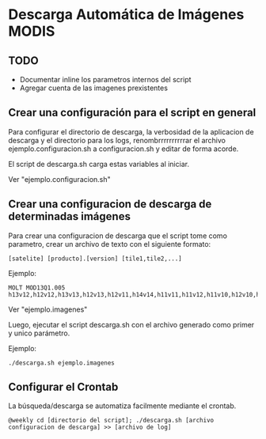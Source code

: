 # Descarga Automática de Imágenes MODIS

## TODO

* Documentar inline los parametros internos del script
* Agregar cuenta de las imagenes prexistentes


## Crear una configuración para el script en general

Para configurar el directorio de descarga, la verbosidad de la aplicacion de descarga y el directorio para los logs, renombrrrrrrrrrrar el archivo ejemplo.configuracion.sh a configuracion.sh y editar de forma acorde.

El script de descarga.sh carga estas variables al iniciar.

Ver "ejemplo.configuracion.sh"


## Crear una configuracion de descarga de determinadas imágenes

Para crear una configuracion de descarga que el script tome como parametro, crear un archivo de texto con el siguiente formato:

```
[satelite] [producto].[version] [tile1,tile2,...]
```

Ejemplo:

```
MOLT MOD13Q1.005 h13v12,h12v12,h13v13,h12v13,h12v11,h14v14,h11v11,h11v12,h11v10,h12v10,h13v11,h13v09,h13v14
```

Ver "ejemplo.imagenes"

Luego, ejecutar el script descarga.sh con el archivo generado como primer y unico parámetro.

Ejemplo:
```
./descarga.sh ejemplo.imagenes
```


## Configurar el Crontab

La búsqueda/descarga se automatiza facilmente mediante el crontab.

```
@weekly cd [directorio del script]; ./descarga.sh [archivo configuracion de descarga] >> [archivo de log]
```
